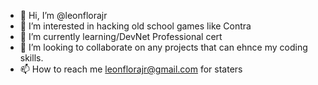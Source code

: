 - 👋 Hi, I’m @leonflorajr
- 👀 I’m interested in hacking old school games like Contra
- 🌱 I’m currently learning/DevNet Professional cert
- 💞️ I’m looking to collaborate on any projects that can ehnce my coding skills.
- 📫 How to reach me leonflorajr@gmail.com for staters

<!---
leonflorajr/leonflorajr is a ✨ special ✨ repository because its `README.md` (this file) appears on your GitHub profile.
You can click the Preview link to take a look at your changes.
--->
